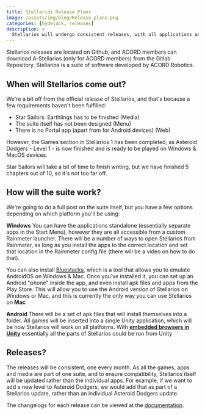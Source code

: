 ```yaml
---
title: Stellarios Release Plans
image: /assets/img/blog/Release plans.png
categories: [hydejack, releases]
description: >
  Stellarios will undergo consistent releases, with all applications undergoing updates at the same time to ensure constant compatibility. The updates are being developed by our top team of scientists at ACORD
---
```


Stellarios releases are located on Github, and ACORD members can download A-Stellarios (only for ACORD members) from the Gitlab Repository. Stellarios is a suite of software developed by ACORD Robotics.

## When will Stellarios come out?
We're a bit off from the official release of Stellarios, and that's because a few requirements haven't been fulfilled:

* Star Sailors: Earthlings has to be finished (Media)
* The suite itself has not been designed (Menu)
* There is no Portal app (apart from for Android devices) (Web)

However, the Games section in Stellarios 1 has been completed, as Asteroid Dodgers - Level 1 - is now finished and is ready to be played on Windows & MacOS devices.

Star Sailors will take a bit of time to finish writing, but we have finished 5 chapters out of 10, so it's not too far off.

## How will the suite work?
We're going to do a full post on the suite itself, but you have a few options depending on which platform you'll be using:

__Windows__
You can have the applications standalone (essentially separate apps in the Start Menu), however they are all accessible from a custom Rainmeter launcher. There will be a number of ways to open Stellarios from Rainmeter, as long as you install the apps to the correct location and set that location in the Rainmeter config file (there will be a video on how to do that).

You can also install [Bluestacks](http://bluestacks.com), which is a tool that allows you to emulate AndroidOS on Windows & Mac. Once you've installed it, you can set up an Android "phone" inside the app, and even install apk files and apps from the Play Store. This will allow you to use the Android version of Stellarios on Windows or Mac, and this is currently the only way you can use Stellarios on __Mac__

__Android__
There will be a set of apk files that will install themselves into a folder. All games will be inserted into a single Unity application, which will be how Stellarios will work on all platforms. With __[embedded browsers in Unity](https://www.google.com/search?client=firefox-b-d&q=browser+in+unity)__ essentially all the parts of Stellarios could be run from Unity

## Releases?
The releases will be consistent, one every month. As all the games, apps and media are part of one suite, and to ensure compatibility, Stellarios itself will be updated rather than the individual apps. For example, if we want to add a new level to Asteroid Dodgers, we would add that as part of a Stellarios update, rather than an individual Asteroid Dodgers update.

The changelogs for each release can be viewed at the [documentation](/stellarios/docs).
